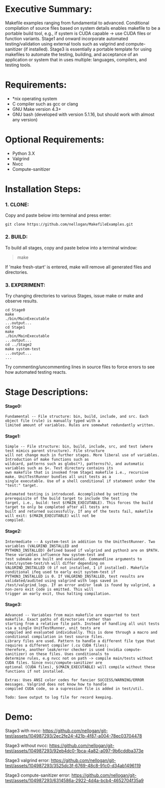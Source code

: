 # Executive Summary:
Makefile examples ranging from fundamental to advanced. Conditional compilation of source files based on system details 
enables makefile to be a portable build tool, e.g., if system is CUDA capable -> use CUDA files or function variants.
Stage1 and onward incorporate automated testing/validation using external tools such as valgrind and compute-sanitizer 
(if installed).  Stage3 is essentially a portable template for using makefiles to automate the testing, building, and 
acceptance of an application or system that in uses multiple: languages, compilers, and testing tools.


# Requirements:
- *nix operating system
- C compiler such as gcc or clang
- GNU Make version 4.3+
- GNU bash (developed with version 5.1.16, but should work with almost any version)


# Optional Requirements:
- Python 3.X
- Valgrind
- Nvcc
- Compute-sanitizer


# Installation Steps:
### 1.  CLONE:
Copy and paste below into terminal and press enter:

    git clone https://github.com/nellogan/MakefileExamples.git


### 2.  BUILD:
To build all stages, copy and paste below into a terminal window:
>make

If 'make fresh-start' is entered, make will remove all generated files and directories.


### 3. EXPERIMENT:
Try changing directories to various Stages, issue make or make <target> and observe results.

    cd Stage0
    make
    ./bin/MainExecutable
    ...output...
    cd Stage1
    make
    ./bin/MainExecutable
    ...output...
    cd ../Stage2
    make system-test
    ...output...
    ...

Try commenting/uncommenting lines in source files to force errors to see how automated testing reacts.


# Stage Descriptions:
#### Stage0:
    Fundamental -- File structure: bin, build, include, and src. Each object file (rule) is manually typed with a 
    limited amount of variables. Rules are somewhat redundantly written.

#### Stage1:
    Simple -- File structure: bin, build, include, src, and test (where test mimics parent structure). File structure 
    will not change much in further stages. More liberal use of variables. Introduction of make functions such as 
    wildcard, patterns such as globs(*), patterns(%), and automatic variables such as $<. Test directory contains its 
    own makefile that is invoked from Stage1 makefile i.e., recursive make. UnitTestRunner bundles all unit tests as a 
    single executable. Use of a shell conditional if statement under the "test:" target.

    Automated testing is introduced. Accomplished by setting the prerequisite of the build target to include the test 
    target, i.e., build: test $(MAIN_EXECUTABLE). This forces the build target to only be completed after all tests are 
    built and returned successfully. If any of the tests fail, makefile will exit: $(MAIN_EXECUTABLE) will not be 
    compiled. 

#### Stage2:
    Intermediate -- A system-test in addition to the UnitTestRunner. Two variables (VALGRIND_INSTALLED and 
    PYTHON3_INSTALLED) defined based if valgrind and python3 are on $PATH. These variables influence how system-test and 
    test submake are built and evaluated. Commandline arguments to /test/system-test/sh will differ depending on 
    VALGRIND_INSTALLED (0 if not installed, 1 if installed). Makefile conditional ifeq used to early exit system-test if 
    PYTHON3_INSTALLED is 0. If VALGRIND_INSTALLED, test results are validated/audited using valgrind with logs saved in 
    /test/valgrind_logs. If an error and/or leak is found by valgrind, a non-zero exit code is emitted. This will 
    trigger an early exit, thus halting compilation.

#### Stage3:
    Advanced -- Variables from main makefile are exported to test makefile. Exact paths of directories rather than 
    starting from a relative file path. Instead of handling all unit tests via a single UnitTestRunner, unit tests are 
    compiled and evaluated individually. This is done through a macro and conditional compilation in test source files. 
    Library files are used. Pattern to handle a different file type that requires a different compiler (.cu CUDA files); 
    therefore, another leak/error checker is used (nvidia compute-sanitizer) on these files. Uses conditionals to
    determine rules, e.g nvcc not on path -> compile main/tests without CUDA files. Since nvcc/compute-sanitizer are 
    optional (CUDA files), $(MAIN_EXECUTABLE) will compile without these functions if not installed.

    Extras: Uses ANSI color codes for fancier SUCCESS/WARNING/ERROR messages. Valgrind does not know how to handle 
    compiled CUDA code, so a supression file is added in test/util.

    Todo: Save output to log file for record keeping.


# Demo:

Stage3 with nvcc:
https://github.com/nellogan/git-test/assets/104987293/2ec2fe24-421b-4f87-a004-78ec03704478

Stage3 without nvcc:
https://github.com/nellogan/git-test/assets/104987293/92eb4dc0-1bca-4a82-a097-9b6cddba373e

Stage3 valgrind error:
https://github.com/nellogan/git-test/assets/104987293/3525dc3f-6769-48c8-91c0-d34ab1496119

Stage3 compute-sanitizer error:
https://github.com/nellogan/git-test/assets/104987293/6314586a-2922-4d4a-bcb4-4652704f35a9